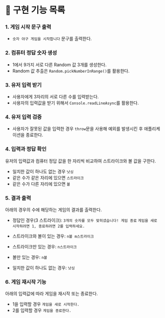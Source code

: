 # 📌 구현 기능 목록

### 1. 게임 시작 문구 출력

- `숫자 야구 게임을 시작합니다` 문구를 출력한다.

### 2. 컴퓨터 정답 숫자 생성

- 1에서 9가지 서로 다른 Random 값 3개를 생성한다.
- Random 값 추출은 `Random.pickNumberInRange()`를 활용한다.

### 3. 유저 입력 받기

- 사용자에게 3자리의 서로 다른 수를 입력받는다.
- 사용자의 입력값을 받기 위해서 `Console.readLineAsync`를 활용한다.

### 4. 유저 입력 검증

- 사용자가 잘못된 값을 입력한 경우 `throw`문을 사용해 예외를 발생시킨 후 애플리케이션을 종료한다.

### 4. 입력과 정답 확인

유저의 입력값과 컴퓨터 정답 값을 한 자리씩 비교하여 스트라이크와 볼 값을 구한다.
- 일치한 값이 하나도 없는 경우 `낫싱`
- 같은 수가 같은 자리에 있으면 `스트라이크`
- 같은 수가 다른 자리에 있으면 `볼`

### 5. 결과 출력
아래의 경우의 수에 해당하는 게임의 결과를 출력한다.

- 정답인 경우(3 스트라이크):
  `3개의 숫자를 모두 맞히셨습니다! 게임 종료`
  `게임을 새로 시작하려면 1, 종료하려면 2를 입력하세요.`

- 스트라이크와 볼이 있는 경우: 
  `n볼 m스트라이크`

- 스트라이크만 있는 경우: 
  `n스트라이크`

- 볼만 있는 경우: 
  `n볼`

- 일치한 값이 하나도 없는 경우: 
  `낫싱`

### 6. 게임 재시작 기능
아래의 입력값에 따라 게임을 재시작 또는 종료한다.
- 1을 입력할 경우 `게임을 새로 시작한다.`
- 2를 입력할 경우 `게임을 종료한다.`